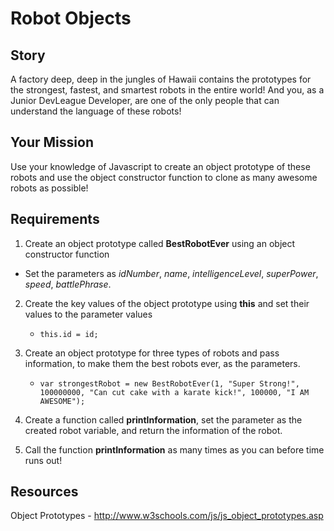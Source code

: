 # Robot Objects

## Story
A factory deep, deep in the jungles of Hawaii contains the prototypes for the strongest, fastest, and smartest robots in the entire world! And you, as a Junior DevLeague Developer, are one of the only people that can understand the language of these robots!

## Your Mission
Use your knowledge of Javascript to create an object prototype of these robots and use the object constructor function to clone as many awesome robots as possible! 

## Requirements

1. Create an object prototype called **BestRobotEver** using an object constructor function 
  * Set the parameters as _idNumber_, _name_, _intelligenceLevel_, _superPower_, _speed_, _battlePhrase_.

2. Create the key values of the object prototype using **this** and set their values to the parameter values
    + `this.id = id;`

3. Create an object prototype for three types of robots and pass information, to make them the best robots ever, as the parameters.
    + `var strongestRobot = new BestRobotEver(1, "Super Strong!", 100000000, "Can cut cake with a karate kick!", 100000, "I AM AWESOME");`

4. Create a function called **printInformation**, set the parameter as the created robot variable, and return the information of the robot.

5. Call the function **printInformation** as many times as you can before time runs out!

## Resources
Object Prototypes - http://www.w3schools.com/js/js_object_prototypes.asp
